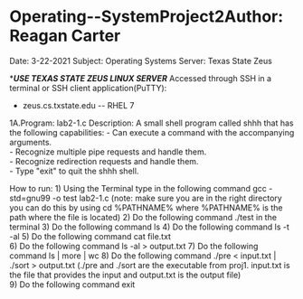 # Operating--SystemProject2Author: Reagan Carter
Date: 3-22-2021
Subject: Operating Systems
Server: Texas State Zeus



******USE TEXAS STATE ZEUS LINUX SERVER*****
Accessed through SSH in a terminal or SSH client application(PuTTY):
- zeus.cs.txstate.edu -- RHEL 7



1A.Program: lab2-1.c
   Description:  A small shell program called shhh that has the following capabilities:
				- Can execute a command with the accompanying arguments.  
				- Recognize multiple pipe requests and handle them.  
				- Recognize redirection requests and handle them.  
				- Type "exit" to quit the shhh shell.  

   How to run: 1) Using the Terminal type in the following command gcc -std=gnu99 -o test lab2-1.c    (note: make sure you are in the right directory you can do this by using cd %PATHNAME% where %PATHNAME% is the path where the file is located)
               2) Do the following command ./test in the terminal
               3) Do the following command ls
               4) Do the following command ls -t -al
	       5) Do the following command cat file.txt   
               6) Do the following command ls -al > output.txt
	       7) Do the following command ls | more | wc
               8) Do the following command ./pre < input.txt | ./sort > output.txt (./pre and ./sort are the executable from proj1. input.txt is the file that provides the input and output.txt is the output file)                                       							                            									
               9) Do the following command exit
